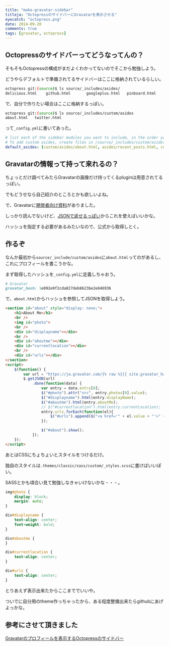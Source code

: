```yaml
---
title: "make-gravatar-sidebar"
titleja: "OctopressのサイドバーにGravatarを表示させる"
eyecatch: "octopress.png"
date: 2014-09-20
comments: true
tags: [gravatar, octopress]
---
```

## Octopressのサイドバーってどうなってんの？

そもそもOctopressの構成がまだよくわかってないのでそこから勉強しよう。

どうやらデフォルトで準備されてるサイドバーはここに格納されているらしい。

``` sh
octopress git:(source)$ ls source/_includes/asides/
delicious.html    github.html       googleplus.html   pinboard.html     recent_posts.html
```

で、自分で作りたい場合はここに格納するっぽい。

``` sh
octopress git:(source)$ ls source/_includes/custom/asides
about.html   twitter.html
```

って`_config.yml`に書いてあった。

``` yml
# list each of the sidebar modules you want to include, in the order you want them to appear.
# To add custom asides, create files in /source/_includes/custom/asides/ and add them to the list like 'custom/asides/custom_aside_name.html'
default_asides: [custom/asides/about.html, asides/recent_posts.html, custom/asides/twitter.html]
```

## Gravatarの情報って持って来れるの？

ちょっとだけ調べてみたらGravatarの画像だけ持ってくるpluginは用意されてるっぽい。

でもどうせなら自己紹介のところとかも欲しいよね。

で、Gravatarに[開発者向け資料](https://ja.gravatar.com/site/implement/)がありました。

しっかり読んでないけど、[JSONで返せるっぽい](https://ja.gravatar.com/site/implement/profiles/json/)からこれを使えばいいかな。

ハッシュを指定する必要があるみたいなので、公式から取得しとく。

## 作るぞ

なんか最初から`source/_include/custom/asides`に`about.html`ってのがあるし、これにプロフィールを書こうかな。

まず取得したハッシュを`_config.yml`に定義しちゃおう。

``` ruby
# Gravatar
gravatar_hash: 1e092e9f2cda827deb8623be2e846936
```

で、`about.html`からハッシュを参照してJSONを取得しよう。

``` html
<section id="about" style="display: none;">
    <h1>About Me</h1>
    <br />
    <img id="photo">
    <br />
    <div id="displayname"></div>
    <br />
    <div id="aboutme"></div>
    <div id="currentlocation"></div>
    <br />
    <div id="urls"></div>
</section>
<script>
    $(function() {
        var url = "https://ja.gravatar.com/{% raw %}{{ site.gravatar_hash }}{% endraw %}.json?callback=?";
        $.getJSON(url)
            .done(function(data) {
                var entry = data.entry[0];
                $("#photo").attr("src", entry.photos[0].value);
                $("#displayname").html(entry.displayName);
                $("#aboutme").html(entry.aboutMe);
                // $("#currentlocation").html(entry.currentLocation);
                entry.urls.forEach(function(el){
                    $("#urls").append($("<a href='" + el.value + "'>" + el.title + "</a><br />"));
                });

                $("#about").show();
            });
    });
</script>
```

あとはCSSにちょちょいとスタイルをつけるだけ。

独自のスタイルは`.themes/classic/sass/custom/_styles.scss`に書けばいいぽい。

SASSとかも頃合い見て勉強しなきゃいけないかな・・・。

``` css
img#photo {
    display: block;
    margin: auto;
}

div#displayname {
    text-align: center;
    font-weight: bold;
}

div#aboutme {
}

div#currentlocation {
    text-align: center;
}

div#urls {
    text-align: center;
}
```

とりあえず表示出来たからここまででいいや。

ついでに自分用のtheme作っちゃったから、ある程度整備出来たらgithubにあげよっかな。


## 参考にさせて頂きました
[Gravatarのプロフィールを表示するOctopressのサイドバー](http://blog.awairo.net/blog/2013/12/24/octopress-aside-of-getting-profile-from-gravatar/)
